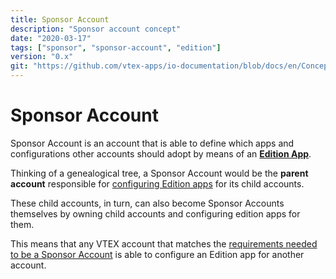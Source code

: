 ```yaml
---
title: Sponsor Account
description: "Sponsor account concept"
date: "2020-03-17"
tags: ["sponsor", "sponsor-account", "edition"]
version: "0.x"
git: "https://github.com/vtex-apps/io-documentation/blob/docs/en/Concepts/sponsor-account.md"
---
```


# Sponsor Account

Sponsor Account is an account that is able to define which apps and configurations other accounts should adopt by means of an [**Edition App**](https://vtex.io/docs/concepts/edition-app/).

Thinking of a genealogical tree, a Sponsor Account would be the **parent account** responsible for [configuring Edition apps](https://vtex.io/docs/recipes/development/configuring-an-edition-app/) for its child accounts.

These child accounts, in turn, can also become Sponsor Accounts themselves by owning child accounts and configuring edition apps for them.

This means that any VTEX account that matches the [requirements needed to be a Sponsor Account](https://vtex.io/docs/recipes/development/configuring-the-sponsor-account-requirements/) is able to configure an Edition app for another account.
